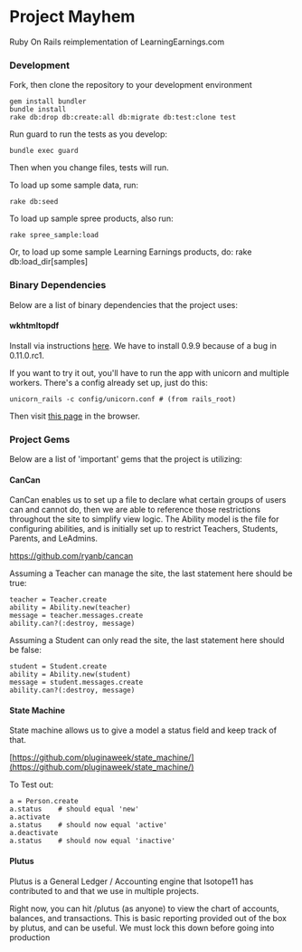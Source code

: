 Project Mayhem
=====

Ruby On Rails reimplementation of LearningEarnings.com

### Development
Fork, then clone the repository to your development environment

    gem install bundler
    bundle install
    rake db:drop db:create:all db:migrate db:test:clone test

Run guard to run the tests as you develop:

    bundle exec guard

Then when you change files, tests will run.

To load up some sample data, run:

    rake db:seed

To load up sample spree products, also run:

    rake spree_sample:load

Or, to load up some sample Learning Earnings products, do:
    rake db:load_dir[samples]

### Binary Dependencies
Below are a list of binary dependencies that the project uses:

#### wkhtmltopdf
Install via instructions [here](https://github.com/pdfkit/pdfkit/wiki/Installing-WKHTMLTOPDF).  We have to install 0.9.9 because of a bug in 0.11.0.rc1.

If you want to try it out, you'll have to run the app with unicorn and multiple workers.  There's a config already set up, just do this:

    unicorn_rails -c config/unicorn.conf # (from rails_root)

Then visit [this page](http://localhost:8080/pages/pdf.pdf) in the browser.


### Project Gems
Below are a list of 'important' gems that the project is utilizing:

#### CanCan
CanCan enables us to set up a file to declare what certain groups of users can and cannot do, then we are able to reference those restrictions throughout the site to simplify view logic. The Ability model is the file for configuring abilities, and is initially set up to restrict Teachers, Students, Parents, and LeAdmins.

https://github.com/ryanb/cancan

Assuming a Teacher can manage the site, the last statement here should be true:

    teacher = Teacher.create
    ability = Ability.new(teacher)
    message = teacher.messages.create
    ability.can?(:destroy, message)

Assuming a Student can only read the site, the last statement here should be false:

    student = Student.create
    ability = Ability.new(student)
    message = student.messages.create
    ability.can?(:destroy, message)

#### State Machine
State machine allows us to give a model a status field and keep track of that.

[https://github.com/pluginaweek/state_machine/](https://github.com/pluginaweek/state_machine/)

To Test out:

    a = Person.create
    a.status    # should equal 'new'
    a.activate 
    a.status    # should now equal 'active'
    a.deactivate 
    a.status    # should now equal 'inactive'

#### Plutus
Plutus is a General Ledger / Accounting engine that Isotope11 has contributed to and that we use in multiple projects.

Right now, you can hit /plutus (as anyone) to view the chart of accounts, balances, and transactions.  This is basic reporting provided out of the box by plutus, and can be useful.  We must lock this down before going into production
